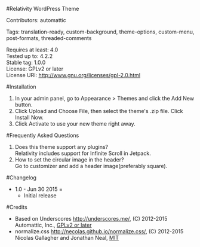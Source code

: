 #Relativity WordPress Theme

Contributors: automattic

Tags: translation-ready, custom-background, theme-options, custom-menu, post-formats, threaded-comments

Requires at least: 4.0  
Tested up to: 4.2.2  
Stable tag: 1.0.0  
License: GPLv2 or later  
License URI: http://www.gnu.org/licenses/gpl-2.0.html  

#Installation

1. In your admin panel, go to Appearance > Themes and click the Add New button.
2. Click Upload and Choose File, then select the theme's .zip file. Click Install Now.
3. Click Activate to use your new theme right away.

#Frequently Asked Questions

1. Does this theme support any plugins?  
	Relativity includes support for Infinite Scroll in Jetpack.
2. How to set the circular image in the header?  
	Go to customizer and add a header image(preferably square).

#Changelog

- 1.0 - Jun 30 2015 =
	* Initial release

#Credits

* Based on Underscores http://underscores.me/, (C) 2012-2015 Automattic, Inc., [GPLv2 or later](https://www.gnu.org/licenses/gpl-2.0.html)
* normalize.css http://necolas.github.io/normalize.css/, (C) 2012-2015 Nicolas Gallagher and Jonathan Neal, [MIT](http://opensource.org/licenses/MIT)
